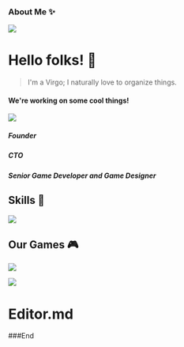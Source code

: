 ### About Me ✨
![](https://scontent.fdnz1-1.fna.fbcdn.net/v/t39.30808-6/301408661_806682060464176_2742404667438098809_n.jpg?_nc_cat=102&ccb=1-7&_nc_sid=09cbfe&_nc_ohc=sofMthBM6IkAX_p_2Fi&_nc_ht=scontent.fdnz1-1.fna&oh=00_AT_XXpaIV3h8siyzgYDw2nv2A3V9Ed13o2leg4JbMpck2g&oe=632C2668)

# Hello folks! 👋
> I'm a Virgo; I naturally love to organize things.


#### We're working on some cool things!
![](https://static.wixstatic.com/media/77d9fe_92c8659ffb194f41ab0aa688e33a48d8~mv2.png/v1/fill/w_228,h_140,al_c,q_85,usm_0.66_1.00_0.01,enc_auto/funikalogo%20(1))
##### Founder
##### CTO
##### Senior Game Developer and Game Designer

## Skills 🔧

![](https://i.imgur.com/Bq2pVDD.png)

## Our Games 🎮
![](https://i.imgur.com/fSn3int.jpg)

![](https://komarev.com/ghpvc/?username=arifduman)

# Editor.md
###End
